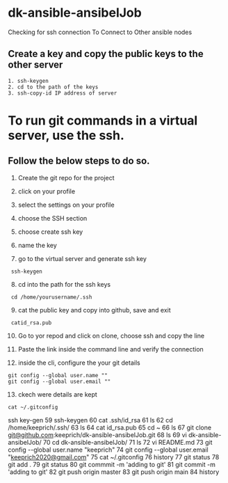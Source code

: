 

# dk-ansible-ansibelJob


Checking for ssh connection
To Connect to Other ansible nodes

## Create a key and copy the public keys to the other server
```
1. ssh-keygen
2. cd to the path of the keys
3. ssh-copy-id IP address of server
```

# To run git commands in a virtual server, use the ssh.

## Follow the below steps to do so.


1. Create the git repo for the project

2. click on your profile

3. select the settings on your profile

4. choose the SSH section

5. choose create ssh key

6. name the key


7. go to the virtual server and generate ssh key

``` ssh-keygen```

8. cd into the path for the ssh keys

``` cd /home/yourusername/.ssh```

9. cat the public key and copy into github, save and exit

``` catid_rsa.pub```

10. Go to yor repod and click on clone, choose ssh and copy the line

11. Paste the link inside the command line and verify the connection

12. inside the cli, configure the your git details

```
git config --global user.name ""
git config --global user.email ""
```

13. ckech were details are kept

```
cat ~/.gitconfig

```

 ssh key-gen
   59  ssh-keygen
   60  cat .ssh/id_rsa
   61  ls
   62  cd /home/keeprich/.ssh/
   63  ls
   64  cat id_rsa.pub
   65  cd ~
   66  ls
   67  git clone git@github.com:keeprich/dk-ansible-ansibelJob.git
   68  ls
   69  vi dk-ansible-ansibelJob/
   70  cd dk-ansible-ansibelJob/
   71  ls
   72  vi README.md
   73  git config --global user.name "keeprich"
   74  git config --global user.email "keeprich2020@gmail.com"
   75  cat ~/.gitconfig
   76  history
   77  git status
   78  git add .
   79  git status
   80  git commmit -m 'adding to git'
   81  git commit -m 'adding to git'
   82  git push origin master
   83  git push origin main
   84  history
